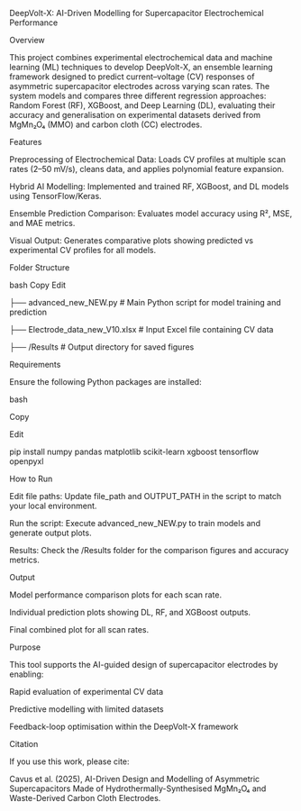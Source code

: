 DeepVolt-X: AI-Driven Modelling for Supercapacitor Electrochemical Performance

Overview

This project combines experimental electrochemical data and machine learning (ML) techniques to develop DeepVolt-X, an ensemble learning framework designed to predict current–voltage (CV) responses of asymmetric supercapacitor electrodes across varying scan rates. The system models and compares three different regression approaches: Random Forest (RF), XGBoost, and Deep Learning (DL), evaluating their accuracy and generalisation on experimental datasets derived from MgMn₂O₄ (MMO) and carbon cloth (CC) electrodes.

Features

Preprocessing of Electrochemical Data: Loads CV profiles at multiple scan rates (2–50 mV/s), cleans data, and applies polynomial feature expansion.

Hybrid AI Modelling: Implemented and trained RF, XGBoost, and DL models using TensorFlow/Keras.

Ensemble Prediction Comparison: Evaluates model accuracy using R², MSE, and MAE metrics.

Visual Output: Generates comparative plots showing predicted vs experimental CV profiles for all models.

Folder Structure

bash
Copy
Edit

├── advanced_new_NEW.py       # Main Python script for model training and prediction

├── Electrode_data_new_V10.xlsx  # Input Excel file containing CV data

├── /Results                  # Output directory for saved figures

Requirements

Ensure the following Python packages are installed:

bash

Copy

Edit

pip install numpy pandas matplotlib scikit-learn xgboost tensorflow openpyxl

How to Run

Edit file paths: Update file_path and OUTPUT_PATH in the script to match your local environment.

Run the script: Execute advanced_new_NEW.py to train models and generate output plots.

Results: Check the /Results folder for the comparison figures and accuracy metrics.

Output

Model performance comparison plots for each scan rate.

Individual prediction plots showing DL, RF, and XGBoost outputs.

Final combined plot for all scan rates.

Purpose

This tool supports the AI-guided design of supercapacitor electrodes by enabling:

Rapid evaluation of experimental CV data

Predictive modelling with limited datasets

Feedback-loop optimisation within the DeepVolt-X framework

Citation

If you use this work, please cite:

Cavus et al. (2025), AI-Driven Design and Modelling of Asymmetric Supercapacitors Made of Hydrothermally-Synthesised MgMn₂O₄ and Waste-Derived Carbon Cloth Electrodes.
